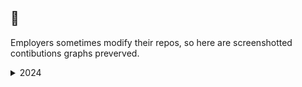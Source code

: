 ## 🫡

Employers sometimes modify their repos, so here are screenshotted contibutions graphs preverved.
<details>
  <summary>2024</summary>

  ```
  This one actually lacks about 500 contributions.
  ```
  <img src="https://github.com/user-attachments/assets/48bef429-a61d-44e2-90cd-9c5129346143"/>
</image>

</details>

<!--
**lightest/lightest** is a ✨ _special_ ✨ repository because its `README.md` (this file) appears on your GitHub profile.

Here are some ideas to get you started:

- 🔭 I’m currently working on ...
- 🌱 I’m currently learning ...
- 👯 I’m looking to collaborate on ...
- 🤔 I’m looking for help with ...
- 💬 Ask me about ...
- 📫 How to reach me: ...
- 😄 Pronouns: ...
- ⚡ Fun fact: ...
-->
